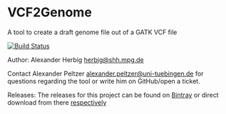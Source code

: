 # VCF2Genome
A tool to create a draft genome file out of a GATK VCF file

[![Build Status](https://lambda.informatik.uni-tuebingen.de/jenkins/view/EAGER/job/VCF2Genome/badge/icon)](https://lambda.informatik.uni-tuebingen.de/jenkins/view/EAGER/job/VCF2Genome/)

Author: Alexander Herbig <herbig@shh.mpg.de>

Contact Alexander Peltzer <alexander.peltzer@uni-tuebingen.de> for questions regarding the tool or write him on GitHub/open a ticket.


Releases: The releases for this project can be found on [Bintray](https://bintray.com/apeltzer/EAGER/VCF2Genome) or direct download from there [respectively](https://dl.bintray.com/apeltzer/EAGER/com/uni-tuebingen/de/it/eager/vcf2genome) 
